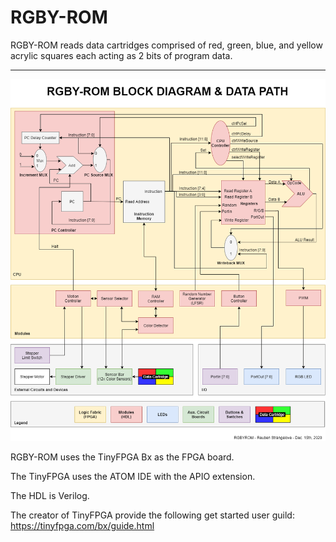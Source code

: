 # RGBY-ROM

RGBY-ROM reads data cartridges comprised of red, green, blue, and yellow acrylic squares each acting as 2 bits of program data.

***

![alt text](https://github.com/reubenstr/RGBY-ROM/blob/main/Diagrams/block-diagram.png)



RGBY-ROM uses the TinyFPGA Bx as the FPGA board.

The TinyFPGA uses the ATOM IDE with the APIO extension.

The HDL is Verilog.

The creator of TinyFPGA provide the following get started user guild: https://tinyfpga.com/bx/guide.html
